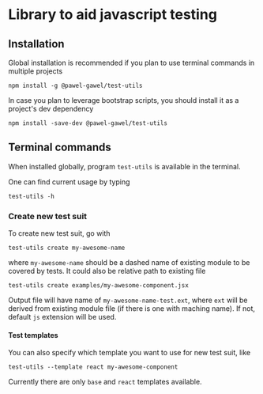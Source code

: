 # Library to aid javascript testing

## Installation

Global installation is recommended if you plan to use terminal commands in multiple projects

```
npm install -g @pawel-gawel/test-utils
```

In case you plan to leverage bootstrap scripts, you should install it as a project's dev dependency

```
npm install -save-dev @pawel-gawel/test-utils
```

## Terminal commands

When installed globally, program `test-utils` is available in the terminal.

One can find current usage by typing 

```
test-utils -h
```

### Create new test suit

To create new test suit, go with

```
test-utils create my-awesome-name
```

where `my-awesome-name` should be a dashed name of existing module to be covered by tests. It could also be relative path to existing file

```
test-utils create examples/my-awesome-component.jsx
```

Output file will have name of `my-awesome-name-test.ext`, where `ext` will be derived from existing module file (if there is one with maching name). If not, default `js` extension will be used.

#### Test templates

You can also specify which template you want to use for new test suit, like 

```
test-utils --template react my-awesome-component
```

Currently there are only `base` and `react` templates available.
